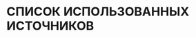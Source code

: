 # СПИСОК ИСПОЛЬЗОВАННЫХ ИСТОЧНИКОВ

<!-- Pandoc сам вставляет список источников в конец файла -->
<!-- Из-за этого я не придумал, как можно реализовать приложение А с кодом -->
<!-- Да и к тому же времени уже не было -->
